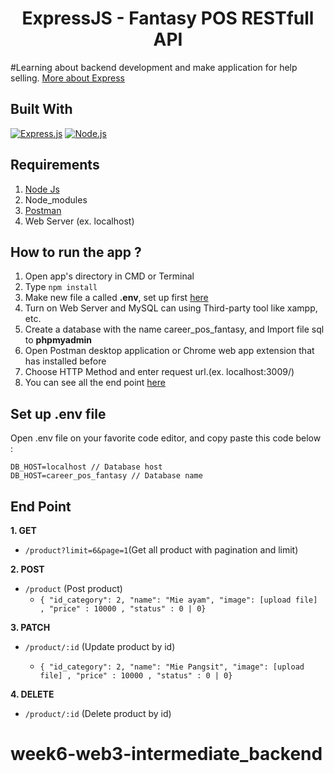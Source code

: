 <h1 align="center">ExpressJS - Fantasy POS RESTfull API</h1>

#Learning about backend development and make application for help selling. [More about Express](https://en.wikipedia.org/wiki/Express.js)

## Built With

[![Express.js](https://img.shields.io/badge/Express.js-4.x-orange.svg?style=rounded-square)](https://expressjs.com/en/starter/installing.html)
[![Node.js](https://img.shields.io/badge/Node.js-v.12.13-green.svg?style=rounded-square)](https://nodejs.org/)

## Requirements

1. <a href="https://nodejs.org/en/download/">Node Js</a>
2. Node_modules
3. <a href="https://www.getpostman.com/">Postman</a>
4. Web Server (ex. localhost)

## How to run the app ?

1. Open app's directory in CMD or Terminal
2. Type `npm install`
3. Make new file a called **.env**, set up first [here](#set-up-env-file)
4. Turn on Web Server and MySQL can using Third-party tool like xampp, etc.
5. Create a database with the name career_pos_fantasy, and Import file sql to **phpmyadmin**
6. Open Postman desktop application or Chrome web app extension that has installed before
7. Choose HTTP Method and enter request url.(ex. localhost:3009/)
8. You can see all the end point [here](#end-point)

## Set up .env file

Open .env file on your favorite code editor, and copy paste this code below :

```
DB_HOST=localhost // Database host
DB_HOST=career_pos_fantasy // Database name
```

## End Point

**1. GET**

- `/product?limit=6&page=1`(Get all product with pagination and limit)

**2. POST**

- `/product` (Post product)
  - `{ "id_category": 2, "name": "Mie ayam", "image": [upload file] , "price" : 10000 , "status" : 0 | 0}`

**3. PATCH**

- `/product/:id` (Update product by id)

  - `{ "id_category": 2, "name": "Mie Pangsit", "image": [upload file] , "price" : 10000 , "status" : 0 | 0}`

**4. DELETE**

- `/product/:id` (Delete product by id)
# week6-web3-intermediate_backend